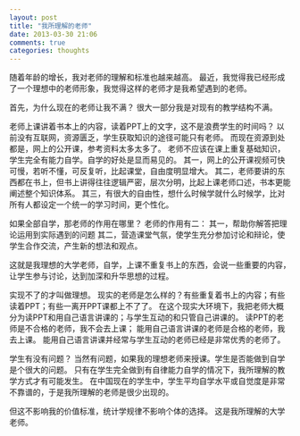 ```yaml
---
layout: post
title: "我所理解的老师"
date: 2013-03-30 21:06
comments: true
categories: thoughts
---
```


随着年龄的增长，我对老师的理解和标准也越来越高。
最近，我觉得我已经形成了一个理想中的老师形象，我觉得这样的老师才是我希望遇到的老师。

首先，为什么现在的老师让我不满？
很大一部分我是对现有的教学结构不满。
<!-- more -->
老师上课讲着书本上的内容，读着PPT上的文字，这不是浪费学生的时间吗？
以前没有互联网，资源匮乏，学生获取知识的途径可能只有老师。
而现在资源到处都是，网上的公开课，参考资料太多太多了。
老师不应该在课上重复基础知识，学生完全有能力自学。自学的好处是显而易见的。
其一，网上的公开课视频可快可慢，若听不懂，可反复听，比起课堂，自由度明显增大。
其二，老师要讲的东西都在书上，但书上讲得往往逻辑严密，层次分明，比起上课老师口述，书本更能阐述整个知识体系。
其三，有很大的自由性，想什么时候学就什么时候学，比对所有人都设定一个统一的学习时间，更个性化。

如果全部自学，那老师的作用在哪里？
老师的作用有二：
其一，帮助你解答把理论运用到实际遇到的问题
其二，营造课堂气氛，使学生充分参加讨论和辩论，使学生合作交流，产生新的想法和观点。

这就是我理想的大学老师，自学，上课不重复书上的东西，会说一些重要的内容，让学生参与讨论，达到加深和升华思想的过程。

实现不了的才叫做理想。
现实的老师是怎么样的？有些重复着书上的内容；有些读着PPT；有些一离开PPT课都上不了了。
在这个现实大环境下，我把老师大概分为读PPT和用自己语言讲课的；与学生互动的和只管自己讲课的。
读PPT的老师是不合格的老师，我不会去上课；
能用自己语言讲课的老师是合格的老师，我去上课。
能用自己语言讲课并经常与学生互动的老师已经是非常优秀的老师了。

学生有没有问题？
当然有问题，如果我的理想老师来授课。学生是否能做到自学是个很大的问题。
只有在学生完全做到有自律能力自学的情况下，我所理解的教学方式才有可能发生。
在中国现在的学生中，学生平均自学水平或自觉度是非常不靠谱的，于是我所理解的老师是很少出现的。

但这不影响我的价值标准，统计学规律不影响个体的选择。
这是我所理解的大学老师。

